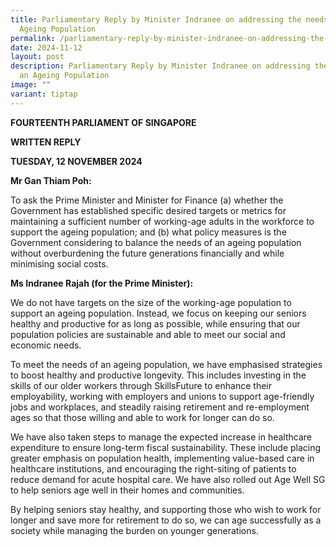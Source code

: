 ```yaml
---
title: Parliamentary Reply by Minister Indranee on addressing the needs of an
  Ageing Population
permalink: /parliamentary-reply-by-minister-indranee-on-addressing-the-needs-of-an-ageing-population/
date: 2024-11-12
layout: post
description: Parliamentary Reply by Minister Indranee on addressing the needs of
  an Ageing Population
image: ""
variant: tiptap
---
```

<p><strong>FOURTEENTH PARLIAMENT OF SINGAPORE</strong>
</p>
<p><strong>WRITTEN REPLY</strong>&nbsp;</p>
<p><strong>TUESDAY, 12 NOVEMBER 2024</strong>
</p>
<p></p>
<p><strong>Mr Gan Thiam Poh:</strong>
</p>
<p>To ask the Prime Minister and Minister for Finance (a) whether the Government
has established specific desired targets or metrics for maintaining a sufficient
number of working-age adults in the workforce to support the ageing population;
and (b) what policy measures is the Government considering to balance the
needs of an ageing population without overburdening the future generations
financially and while minimising social costs.
<br>
</p>
<p><strong>Ms Indranee Rajah (for the Prime Minister):</strong>
</p>
<p>We do not have targets on the size of the working-age population to support
an ageing population. Instead, we focus on keeping our seniors healthy
and productive for as long as possible, while ensuring that our population
policies are sustainable and able to meet our social and economic needs.</p>
<p>To meet the needs of an ageing population, we have emphasised strategies
to boost healthy and productive longevity. This includes investing in the
skills of our older workers through SkillsFuture to enhance their employability,
working with employers and unions to support age-friendly jobs and workplaces,
and steadily raising retirement and re-employment ages so that those willing
and able to work for longer can do so.</p>
<p>We have also taken steps to manage the expected increase in healthcare
expenditure to ensure long-term fiscal sustainability. These include placing
greater emphasis on population health, implementing value-based care in
healthcare institutions, and encouraging the right-siting of patients to
reduce demand for acute hospital care. We have also rolled out Age Well
SG to help seniors age well in their homes and communities.</p>
<p>By helping seniors stay healthy, and supporting those who wish to work
for longer and save more for retirement to do so, we can age successfully
as a society while managing the burden on younger generations.</p>
<p></p>
